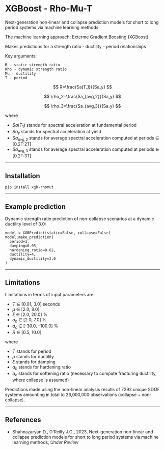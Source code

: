 # XGBoost - Rho-Mu-T

Next-generation non-linear and collapse prediction models for short to long period systems via machine learning methods

The machine learning approach: Exterme Gradient Boosting (XGBoost)

Makes predictions for a strength ratio - ductility - period relationships

Key arguments:

    R - static strength ratio
    Rho - dynamic strength ratio
    Mu - ductility
    T - period


$$
  R=\frac{Sa(T_1)}{Sa_y}
$$

$$
  \rho_2=\frac{Sa_{avg,2}}{Sa_y}
$$

$$
  \rho_3=\frac{Sa_{avg,3}}{Sa_y}
$$

where 

* $Sa(T_1)$ stands for spectral acceleration at fundamental period
* $Sa_y$ stands for spectral acceleration at yield
* $Sa_{avg,2}$ stands for average spectral acceleration computed at periods 
∈ [0.2T:2T]
* $Sa_{avg,3}$ stands for average spectral acceleration computed at periods 
∈ [0.2T:3T]

***
## Installation

    pip install xgb-rhomut

***
## Example prediction
Dynamic strength ratio prediction of non-collapse scenarios at a dynamic ductility level of 3.0:

    model = XGBPredict(static=False, collapse=False)
    model.make_prediction(
      period=1, 
      damping=0.05, 
      hardening_ratio=0.02, 
      ductility=4, 
      dynamic_ductility=3.0
    )
    
***
## Limitations
Limitations in terms of input parameters are:

* $T$ ∈ [0.01, 3.0] seconds
* $\mu$ ∈ [2.0, 8.0]
* $\xi$ ∈ [2.0, 20.0] %
* $a_h$ ∈ [2.0, 7.0] %
* $a_c$ ∈ [-30.0, -100.0] %
* $R$ ∈ [0.5, 10.0]

where

* $T$ stands for period
* $\mu$ stands for ductility
* $\xi$ stands for damping
* $a_h$ stands for hardening ratio
* $a_c$ stands for softening ratio (necessary to compute fracturing ductility, where collapse is assumed)

Predictions made using the non-linear analysis resutls of 7292 unique SDOF systems amounting in total to 26,000,000 observations (collapse + non-collapse). 

***
## References
* Shahnazaryan D., O'Reilly J.G., 2023, Next-generation non-linear and collapse prediction models for short to long period systems via machine learning methods, *Under Review*
